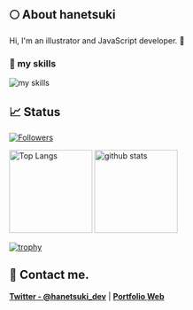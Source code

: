 ## 🌕 About hanetsuki
Hi, I'm an illustrator and JavaScript developer. 🤝

### 🌱 my skills
<img alt="my skills" src="https://skillicons.dev/icons?theme=light&perline=8&i=ts,js,html,css,jquery,nodejs,react,nextjs,gatsbyjs,vue,astro,sass,tailwind,vite,webpack,supabase,firebase,vercel,netlify,aws,git,github,githubactions,figma" />


## 📈 Status
[![Followers](https://badgen.org/img/zenn/rabbit/followers?style=flat)](https://zenn.dev/rabbit)

<p align="left"> 
  <img alt="Top Langs" height="150px" src="https://github-readme-stats.vercel.app/api/top-langs/?username=tsuki-lab&layout=compact&show_icons=true" />
  <img alt="github stats" height="150px" src="https://github-readme-stats.vercel.app/api?username=tsuki-lab" />
</p>

[![trophy](https://github-profile-trophy.vercel.app/?username=tsuki-lab&margin-w=5)](https://github.com/tsuki-lab/)

## 📨 Contact me.

**[Twitter - @hanetsuki_dev](https://twitter.com/hanetsuki_dev)** | **[Portfolio Web](https://tsuki-lab.net)**

<!--
**tsuki-lab/tsuki-lab** is a ✨ _special_ ✨ repository because its `README.md` (this file) appears on your GitHub profile.

Here are some ideas to get you started:

- 🔭 I’m currently working on ...
- 👯 I’m looking to collaborate on ...
- 💬 Ask me about ...
- 😄 Pronouns: ...
- ⚡ Fun fact: ...
- 🙌 I’m looking for help with [grow-files](https://github.com/tsuki-lab/grow-files) and [microcms-filter-query](https://github.com/tsuki-lab/microcms-filter-query)
